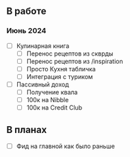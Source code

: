 ## В работе

### Июнь 2024

- [ ] Кулинарная книга
    - [ ] Перенос рецептов из скврды
    - [ ] Перенос рецептов из /inspiration
    - [ ] Просто Кухня табличка
    - [ ] Интеграция с туриком
- [ ] Пассивный доход
    - [ ] Получение квала
    - [ ] 100к на Nibble
    - [ ] 100к на Credit Club

## В планах

- [ ] Фид на главной как было раньше